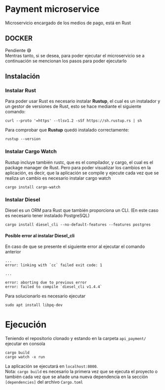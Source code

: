 # Payment microservice 
Microservicio encargado de los medios de pago, está en Rust

## DOCKER
Pendiente :sweat_smile:  
Mentras tanto, si se desea, para poder ejecutar el microservicio se a continuación se mencionan los pasos para poder ejecutarlo

## Instalación

### Instalar Rust
Para poder usar Rust es necesario instalar **Rustup**, el cual es un instalador y un gestor de versiones de Rust, esto se hace mediante el siguiente comando:

    curl --proto '=https' --tlsv1.2 -sSf https://sh.rustup.rs | sh

Para comprobar que **Rustup** quedó instalado correctamente:

    rustup --version

### Instalar Cargo Watch
Rustup incluye también rustc, que es el compilador, y cargo, el cual es el package manager de Rust. Pero para poder visualizar los cambios en la aplicación, es decir, que la aplicación se compile y ejecute cada vez que se realiza un cambio es necesario instalar cargo watch

    cargo install cargo-watch

### Instalar Diesel
Diesel es un ORM para Rust que también proporciona un CLI. (En este caso es necesario tener instalado PostgreSQL)

    cargo install diesel_cli --no-default-features --features postgres

#### Posible error al instalar Diesel_cli
En caso de que se presente el siguiente error al ejecutar el comando anterior

    ...
    error: linking with `cc` failed exit code: 1

    ...

    error: aborting due to previous error
    error: failed to compile `diesel_cli v1.4.4`

Para solucionarlo es necesario ejecutar

    sudo apt install libpq-dev


# Ejecución
Teniendo el repositorio clonado y estando en la carpeta `api_payment/` ejecutar en consola

    cargo build
    cargo watch -x run

La aplicación se ejecutará en `localhost:8000`.  
Nota: `cargo build` es necesario la primera vez que se ejecuta el proyecto o también cada vez que se añade una nueva dependencia en la sección `[dependencies]` del archivo `Cargo.toml`
